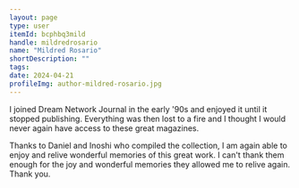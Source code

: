 ```yaml
---
layout: page
type: user
itemId: bcphbq3mild
handle: mildredrosario
name: "Mildred Rosario"
shortDescription: ""
tags:
date: 2024-04-21
profileImg: author-mildred-rosario.jpg
---
```


I joined Dream Network Journal in the early '90s and enjoyed it until it stopped publishing. Everything was then lost to a fire and I thought I would never again have access to these great magazines.

Thanks to Daniel and Inoshi who compiled the collection, I am again able to enjoy and relive wonderful memories of this great work. I can't thank them enough for the joy and wonderful memories they allowed me to relive again. Thank you.
